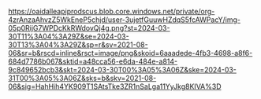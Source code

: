 https://oaidalleapiprodscus.blob.core.windows.net/private/org-4zrAnzaAhvzZ5WkEneP5chjd/user-3ujetfGuuwHZdqS5fcAWPacY/img-05p0RijG7WPDcKkRWdovQj4g.png?st=2024-03-30T11%3A04%3A29Z&se=2024-03-30T13%3A04%3A29Z&sp=r&sv=2021-08-06&sr=b&rscd=inline&rsct=image/png&skoid=6aaadede-4fb3-4698-a8f6-684d7786b067&sktid=a48cca56-e6da-484e-a814-9c849652bcb3&skt=2024-03-30T00%3A05%3A06Z&ske=2024-03-31T00%3A05%3A06Z&sks=b&skv=2021-08-06&sig=HahHih4YK909T1SAtsTke3ZR1nSaLga11YyJkg8KIVA%3D